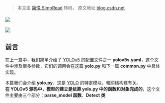 > 本文由 [简悦 SimpRead](http://ksria.com/simpread/) 转码， 原文地址 [blog.csdn.net](https://blog.csdn.net/weixin_43334693/article/details/129803802?spm=1001.2014.3001.5501)

#### ![](https://img-blog.csdnimg.cn/a737ca4082d54a16942eba727eae70c7.gif)

![](https://img-blog.csdnimg.cn/332c1ecb96b94f2d8dc5ed911ddbd0ef.jpeg)

前言
--

在上一篇中，我们简单介绍了 [YOLOv5](https://so.csdn.net/so/search?q=YOLOv5&spm=1001.2101.3001.7020) 的配置文件之一 **yolov5s.yaml**，这个文件中涉及很多参数，它们的调用会在这篇 **yolo.py** 和下一篇 **common.py** 中具体实现。

本篇我们会介绍 **yolo.py**，这是 [YOLO](https://so.csdn.net/so/search?q=YOLO&spm=1001.2101.3001.7020) 的特定模块，和网络构建有关。**在 YOLOv5 源码中，模型的建立是依靠 yolo.py 中的函数和对象完成的**，这个文件主要由三个部分：**parse_model 函数**、**Detect 类**